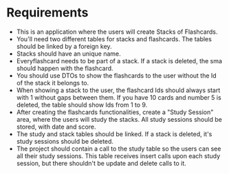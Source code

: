 # Requirements
 - This is an application where the users will create Stacks of Flashcards.
 - You'll need two different tables for stacks and flashcards. The tables should be linked by a foreign key.
 - Stacks should have an unique name.
 - Everyflashcard needs to be part of a stack. If a stack is deleted, the sma should happen with the flashcard.
 - You should use DTOs to show the flashcards to the user without the Id of the stack it belongs to.
 - When showing a stack to the user, the flashcard Ids should always start with 1 without gaps between them. If you have 10 cards and number 5 is deleted, the table should show Ids from 1 to 9.
 - After creating the flashcards functionalities, create a "Study Session" area, where the users will study the stacks. All study sessions should be stored, with date and score.
 - The study and stack tables should be linked. If a stack is deleted, it's study sessions should be deleted.
 - The project should contain a call to the study table so the users can see all their study sessions. This table receives insert calls upon each study session, but there shouldn't be update and delete calls to it.
